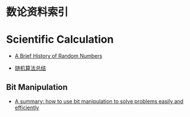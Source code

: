 
# 数论资料索引


# Scientific Calculation

- [A Brief History of Random Numbers](http://6me.us/RJNQ)
 
- [随机算法总结](http://www.jianshu.com/p/f8e7070c1c6b?hmsr=toutiao.io&utm_medium=toutiao.io&utm_source=toutiao.io)
 

## Bit Manipulation



- [A summary: how to use bit manipulation to solve problems easily and efficiently](https://parg.co/b2c)

